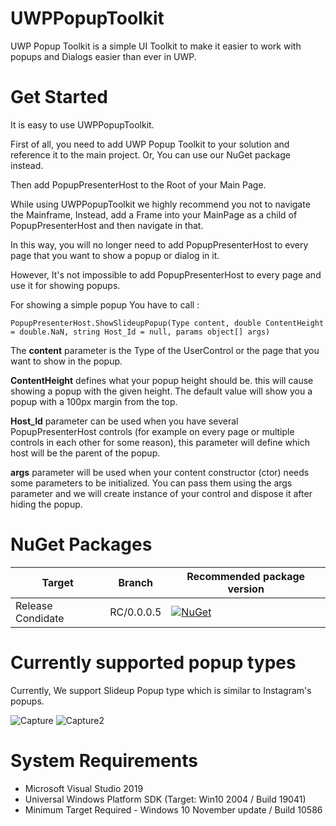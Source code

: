 # UWPPopupToolkit
UWP Popup Toolkit is a simple UI Toolkit to make it easier to work with popups and Dialogs easier than ever in UWP.

# Get Started
It is easy to use UWPPopupToolkit. 

First of all, you need to add UWP Popup Toolkit to your solution and reference it to the main project. Or, You can use our NuGet package instead. 

Then add PopupPresenterHost to the Root of your Main Page. 

While using UWPPopupToolkit we highly recommend you not to navigate the Mainframe, Instead, add a Frame into your MainPage as a child of PopupPresenterHost and then navigate in that.

In this way, you will no longer need to add PopupPresenterHost to every page that you want to show a popup or dialog in it. 

However, It's not impossible to add PopupPresenterHost to every page and use it for showing popups. 

For showing a simple popup You have to call :

```PopupPresenterHost.ShowSlideupPopup(Type content, double ContentHeight = double.NaN, string Host_Id = null, params object[] args)``` 

The <b>content</b> parameter is the Type of the UserControl or the page that you want to show in the popup. 

<b>ContentHeight</b> defines what your popup height should be. this will cause showing a popup with the given height. The default value will show you a popup with a 100px margin from the top. 


<b>Host_Id</b> parameter can be used when you have several PopupPresenterHost controls (for example on every page or multiple controls in each other for some reason), this parameter will define which host will be the parent of the popup.

<b>args</b> parameter will be used when your content constructor (ctor) needs some parameters to be initialized. You can pass them using the args parameter and we will create instance of your control and dispose it after hiding the popup. 

# NuGet Packages
| Target | Branch | Recommended package version |
| ------ | ------ | ------ |
| Release Condidate | RC/0.0.0.5 | [![NuGet](https://img.shields.io/nuget/vpre/UWPPopupToolkit)](https://www.nuget.org/packages/UWPPopupToolkit/0.0.0.5-rc) |

# Currently supported popup types
Currently, We support Slideup Popup type which is similar to Instagram's popups. 

![Capture](https://github.com/NGame1/UWPPopupToolkit/blob/main/UWPPopupToolkit/UWPPopupToolkit/Screenshots/Animate.gif?raw=true) ![Capture2](https://github.com/NGame1/UWPPopupToolkit/blob/main/UWPPopupToolkit/UWPPopupToolkit/Screenshots/Animate2.gif?raw=true)

# System Requirements
- Microsoft Visual Studio 2019 
- Universal Windows Platform SDK (Target: Win10 2004 / Build 19041)
- Minimum Target Required - Windows 10 November update / Build 10586
